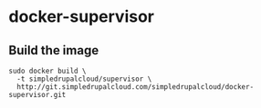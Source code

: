 docker-supervisor
=================

Build the image
---------------

    sudo docker build \
      -t simpledrupalcloud/supervisor \
      http://git.simpledrupalcloud.com/simpledrupalcloud/docker-supervisor.git